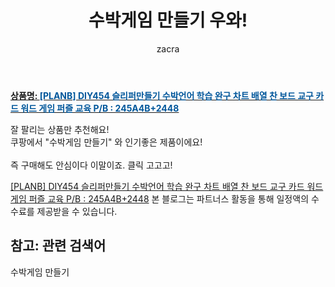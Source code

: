 ﻿---
layout: post
title:  "수박게임 만들기 우와!"
author: zacra
categories: [ 아이템 ]
tags: [수박게임 만들기]
image: https://static.coupangcdn.com/image/vendor_inventory/bee6/5cda6249c2f9763a2f1d584332ba43850e97df6ea73fbede3c01f92957f1.jpg 
description: "쿠팡에서 수박게임 만들기 관련 상품으로 가장 잘팔리는 제품 중 하나라는 사실!!."
rating: 4.5
---

<a href="https://link.coupang.com/re/AFFSDP?lptag=AF8407795&pageKey=4918298732&itemId=6439365701&vendorItemId=73733901440&traceid=V0-153-1fdb86161451ca38"><b>상품명: <font color='#01579B'>[PLANB] DIY454 슬리퍼만들기 수박언어 학습 완구 차트 배열 찬 보드 교구 카드 워드 게임 퍼즐 교육 P/B : 245A4B+2448</font></b></a>

잘 팔리는 상품만 추천해요!<br/>
쿠팡에서 "수박게임 만들기" 와 인기좋은 제품이에요!<br/><br/>
즉 구매해도 안심이다 이말이죠. 클릭 고고고! <br/>



<a href="https://link.coupang.com/re/AFFSDP?lptag=AF8407795&pageKey=4918298732&itemId=6439365701&vendorItemId=73733901440&traceid=V0-153-1fdb86161451ca38">[PLANB] DIY454 슬리퍼만들기 수박언어 학습 완구 차트 배열 찬 보드 교구 카드 워드 게임 퍼즐 교육 P/B : 245A4B+2448</a>
본 블로그는 파트너스 활동을 통해 일정액의 수수료를 제공받을 수 있습니다.

## 참고: 관련 검색어    
수박게임 만들기